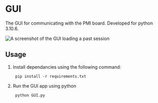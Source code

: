 # GUI

The GUI for communicating with the PMI board. Developed for python 3.10.6.

![A screenshot of the GUI loading a past session](./GUI_screenshot.png)

## Usage

1. Install dependancies using the following command:

		pip install -r requirements.txt

2. Run the GUI app using python

		python GUI.py

